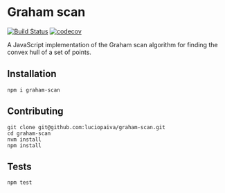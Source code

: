 
# Graham scan

[![Build Status](https://travis-ci.com/luciopaiva/graham-scan.svg?branch=master)](https://travis-ci.com/luciopaiva/graham-scan) [![codecov](https://codecov.io/gh/luciopaiva/graham-scan/branch/master/graph/badge.svg)](https://codecov.io/gh/luciopaiva/graham-scan)

A JavaScript implementation of the Graham scan algorithm for finding the convex hull of a set of points.

## Installation

    npm i graham-scan

## Contributing

    git clone git@github.com:luciopaiva/graham-scan.git
    cd graham-scan
    nvm install
    npm install

## Tests

    npm test
